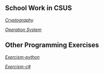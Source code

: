 ## School Work in CSUS




*[Cryptography](https://github.com/aryue123321/school/tree/master/crypto)* 

*[Operation System](https://github.com/aryue123321/school/tree/master/OS)*



## Other Programming Exercises
*[Exercism-python](https://github.com/aryue123321/exercism/tree/master/python)*

*[Exercism-c#](https://github.com/aryue123321/exercism/tree/master/csharp)*
